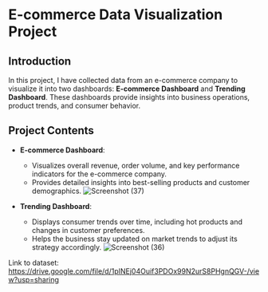 # E-commerce Data Visualization Project

## Introduction

In this project, I have collected data from an e-commerce company to visualize it into two dashboards: **E-commerce Dashboard** and **Trending Dashboard**. These dashboards provide insights into business operations, product trends, and consumer behavior.

## Project Contents

- **E-commerce Dashboard**: 
  - Visualizes overall revenue, order volume, and key performance indicators for the e-commerce company.
  - Provides detailed insights into best-selling products and customer demographics.
![Screenshot (37)](https://github.com/user-attachments/assets/2229ace1-a0c6-4b1b-997a-99a0ab4da07c)

- **Trending Dashboard**: 
  - Displays consumer trends over time, including hot products and changes in customer preferences.
  - Helps the business stay updated on market trends to adjust its strategy accordingly.
![Screenshot (36)](https://github.com/user-attachments/assets/31daedca-ffe5-4102-a127-1ec2818a8abf)

Link to dataset: https://drive.google.com/file/d/1pINEj04Ouif3PDOx99N2urS8PHgnQGV-/view?usp=sharing
